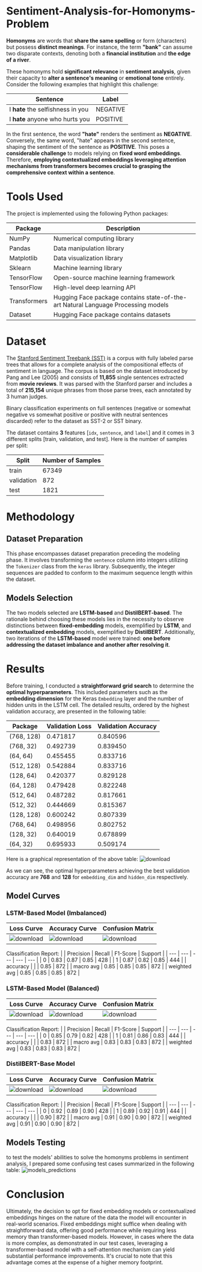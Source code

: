 # Sentiment-Analysis-for-Homonyms-Problem
**Homonyms** are words that **share the same spelling** or form (characters) but possess **distinct meanings**. For instance, the term **"bank"** can assume two disparate contexts, denoting both a **financial institution** and **the edge of a river**.

These homonyms hold **significant relevance** in **sentiment analysis**, given their capacity to **alter a sentence's meaning** or **emotional tone** entirely. Consider the following examples that highlight this challenge:

| Sentence | Label |
| --- | --- |
| I **hate** the selfishness in you | NEGATIVE |
| I **hate** anyone who hurts you | POSITIVE |

In the first sentence, the word **"hate"** renders the sentiment as **NEGATIVE**. Conversely, the same word, "hate" appears in the second sentence, shaping the sentiment of the sentence as **POSITIVE**. This poses a **considerable challenge** to models relying on **fixed word embeddings**. Therefore, **employing contextualized embeddings leveraging attention mechanisms from transformers becomes crucial to grasping the comprehensive context within a sentence**.

# Tools Used
The project is implemented using the following Python packages:

| Package | Description |
| --- | --- |
| NumPy | Numerical computing library |
| Pandas | Data manipulation library |
| Matplotlib | Data visualization library |
| Sklearn | Machine learning library |
| TensorFlow | Open-source machine learning framework |
| TensorFlow | High-level deep learning API |
| Transformers | Hugging Face package contains state-of-the-art Natural Language Processing models |
| Dataset | Hugging Face package contains datasets |

# Dataset
The [Stanford Sentiment Treebank (SST)](https://huggingface.co/datasets/sst2) is a corpus with fully labeled parse trees that allows for a complete analysis of the compositional effects of sentiment in language. The corpus is based on the dataset introduced by Pang and Lee (2005) and consists of **11,855** single sentences extracted from **movie reviews**. It was parsed with the Stanford parser and includes a total of **215,154** unique phrases from those parse trees, each annotated by 3 human judges.

Binary classification experiments on full sentences (negative or somewhat negative vs somewhat positive or positive with neutral sentences discarded) refer to the dataset as SST-2 or SST binary.

The dataset contains **3** features [`idx`, `sentence`, and `label`] and it comes in 3 different splits [train, validation, and test]. Here is the number of samples per split:

| Split | Number of Samples |
| --- | --- |
| train | 67349 |
| validation | 872 |
| test | 1821 |

# Methodology
## Dataset Preparation
This phase encompasses dataset preparation preceding the modeling phase. It involves transforming the `sentence` column into integers utilizing the `Tokenizer` class from the `keras` library. Subsequently, the integer sequences are padded to conform to the maximum sequence length within the dataset.

## Models Selection
The two models selected are **LSTM-based** and **DistilBERT-based**. The rationale behind choosing these models lies in the necessity to observe distinctions between **fixed-embedding** models, exemplified by **LSTM**, and **contextualized embedding** models, exemplified by **DistilBERT**. Additionally, two iterations of the **LSTM-based** model were trained: **one before addressing the dataset imbalance and another after resolving it**.

# Results
Before training, I conducted a **straightforward grid search** to determine the **optimal hyperparameters**. This included parameters such as the **embedding dimension** for the Keras `Embedding` layer and the number of hidden units in the LSTM cell. The detailed results, ordered by the highest validation accuracy, are presented in the following table:

| Package | Validation Loss | Validation Accuracy |
| --- | --- | --- |
| (768, 128) | 0.471817	 | 0.840596 |
| (768, 32)	| 0.492739	 | 0.839450 |
| (64, 64) | 0.455455	 | 0.833716 |
| (512, 128)	| 0.542884 | 0.833716 |
| (128, 64)	| 0.420377	 | 0.829128 |
| (64, 128)	| 0.479428 | 0.822248 |
| (512, 64)	| 0.487282 | 0.817661 |
| (512, 32)	| 0.444669 | 0.815367 |
| (128, 128)	| 0.600242 | 0.807339 |
| (768, 64)	| 0.498956 | 0.802752 |
| (128, 32)	 | 0.640019 | 0.678899 |
| (64, 32)	| 0.695933 | 0.509174 |

Here is a graphical representation of the above table:
![download](https://github.com/MohammedAly22/Sentiment-Analysis-for-Homonyms-Problem/assets/90681796/f6594b2b-f3c4-4979-9ca6-ae7f25d2e84d)

As we can see, the optimal hyperparameters achieving the best validation accuracy are **768** and **128** for `embedding_dim` and `hidden_dim` respectively.

## Model Curves
### LSTM-Based Model (Imbalanced)
| Loss Curve | Accuracy Curve | Confusion Matrix |
| --- | --- | --- |
| ![download](https://github.com/MohammedAly22/Sentiment-Analysis-for-Homonyms-Problem/assets/90681796/428b0c31-0911-469f-aa41-91e0c98b0248) | ![download](https://github.com/MohammedAly22/Sentiment-Analysis-for-Homonyms-Problem/assets/90681796/2f953c98-684c-497a-93a0-b0aacab1a5fc) | ![download](https://github.com/MohammedAly22/Sentiment-Analysis-for-Homonyms-Problem/assets/90681796/cb328b64-437f-45ad-bac4-335aa4cd4132)|

Classification Report:
|  | Precision | Recall | F1-Score | Support |
| --- | --- | --- | --- | --- |
| 0 | 0.83 | 0.87 | 0.85 | 428 |
| 1 | 0.87 | 0.82 | 0.85 | 444 |
| accuracy |  | | 0.85 | 872 |
| macro avg | 0.85 | 0.85 | 0.85 | 872 |
| weighted avg | 0.85 | 0.85 | 0.85 | 872 |

### LSTM-Based Model (Balanced)
| Loss Curve | Accuracy Curve | Confusion Matrix |
| --- | --- | --- |
| ![download](https://github.com/MohammedAly22/Sentiment-Analysis-for-Homonyms-Problem/assets/90681796/f0af9cf2-d27c-4419-9e8c-beafd38e7b76)| ![download](https://github.com/MohammedAly22/Sentiment-Analysis-for-Homonyms-Problem/assets/90681796/fbb1c9d6-4692-4181-aa22-056bc0d53035) | ![download](https://github.com/MohammedAly22/Sentiment-Analysis-for-Homonyms-Problem/assets/90681796/440e8ef2-1ff0-4462-aa1c-8070ddd8e60e) |

Classification Report:
|  | Precision | Recall | F1-Score | Support |
| --- | --- | --- | --- | --- |
| 0 | 0.85 | 0.79 | 0.82 | 428 |
| 1 | 0.81 | 0.86 | 0.83 | 444 |
| accuracy |  | | 0.83 | 872 |
| macro avg | 0.83 | 0.83 | 0.83 | 872 |
| weighted avg | 0.83 | 0.83 | 0.83 | 872 |

### DistilBERT-Base Model
| Loss Curve | Accuracy Curve | Confusion Matrix |
| --- | --- | --- |
| ![download](https://github.com/MohammedAly22/Sentiment-Analysis-for-Homonyms-Problem/assets/90681796/a56d787d-bb73-4f63-9fc4-8f1c26afb3ac) | ![download](https://github.com/MohammedAly22/Sentiment-Analysis-for-Homonyms-Problem/assets/90681796/ec274a41-392d-40e2-b397-eae8d83afe93) | ![download](https://github.com/MohammedAly22/Sentiment-Analysis-for-Homonyms-Problem/assets/90681796/cff1dc1e-12af-486f-999a-97af469edba4) |

Classification Report:
|  | Precision | Recall | F1-Score | Support |
| --- | --- | --- | --- | --- |
| 0 | 0.92 | 0.89 | 0.90 | 428 |
| 1 | 0.89 | 0.92 | 0.91 | 444 |
| accuracy |  | | 0.90 | 872 |
| macro avg | 0.91 | 0.90 | 0.90 | 872 |
| weighted avg | 0.91 | 0.90 | 0.90 | 872 |

## Models Testing
to test the models' abilities to solve the homonyms problems in sentiment analysis, I prepared some confusing test cases summarized in the following table:
![models_predictions](https://github.com/MohammedAly22/Sentiment-Analysis-for-Homonyms-Problem/assets/90681796/11c6083b-7cd0-406b-aaed-549e724a658d)

# Conclusion
Ultimately, the decision to opt for fixed embedding models or contextualized embeddings hinges on the nature of the data the model will encounter in real-world scenarios. Fixed embeddings might suffice when dealing with straightforward data, offering good performance while requiring less memory than transformer-based models. However, in cases where the data is more complex, as demonstrated in our test cases, leveraging a transformer-based model with a self-attention mechanism can yield substantial performance improvements. It's crucial to note that this advantage comes at the expense of a higher memory footprint.
